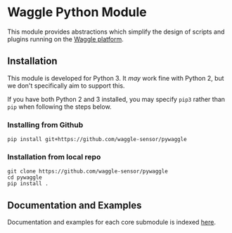 # Waggle Python Module

This module provides abstractions which simplify the design of scripts and
plugins running on the [Waggle platform](https://github.com/waggle-sensor/waggle).

## Installation

This module is developed for Python 3. It _may_ work fine with Python 2,
but we don't specifically aim to support this.

If you have both Python 2 and 3 installed, you may specify `pip3` rather than
`pip` when following the steps below.

### Installing from Github

```
pip install git+https://github.com/waggle-sensor/pywaggle
```

### Installation from local repo

```
git clone https://github.com/waggle-sensor/pywaggle
cd pywaggle
pip install .
```

## Documentation and Examples

Documentation and examples for each core submodule is indexed
[here](https://github.com/waggle-sensor/pywaggle/blob/master/waggle).
